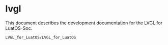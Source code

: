# lvgl

This document describes the development documentation for the LVGL for LuatOS-Soc.

```{toctree}
LVGL_for_LuatOS/LVGL_for_LuatOS
```
